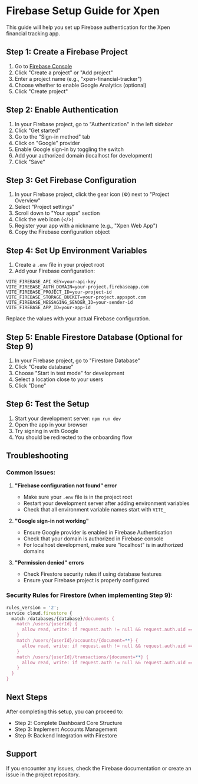 # Firebase Setup Guide for Xpen

This guide will help you set up Firebase authentication for the Xpen financial tracking app.

## Step 1: Create a Firebase Project

1. Go to [Firebase Console](https://console.firebase.google.com/)
2. Click "Create a project" or "Add project"
3. Enter a project name (e.g., "xpen-financial-tracker")
4. Choose whether to enable Google Analytics (optional)
5. Click "Create project"

## Step 2: Enable Authentication

1. In your Firebase project, go to "Authentication" in the left sidebar
2. Click "Get started"
3. Go to the "Sign-in method" tab
4. Click on "Google" provider
5. Enable Google sign-in by toggling the switch
6. Add your authorized domain (localhost for development)
7. Click "Save"

## Step 3: Get Firebase Configuration

1. In your Firebase project, click the gear icon (⚙️) next to "Project Overview"
2. Select "Project settings"
3. Scroll down to "Your apps" section
4. Click the web icon (</>)
5. Register your app with a nickname (e.g., "Xpen Web App")
6. Copy the Firebase configuration object

## Step 4: Set Up Environment Variables

1. Create a `.env` file in your project root
2. Add your Firebase configuration:

```env
VITE_FIREBASE_API_KEY=your-api-key
VITE_FIREBASE_AUTH_DOMAIN=your-project.firebaseapp.com
VITE_FIREBASE_PROJECT_ID=your-project-id
VITE_FIREBASE_STORAGE_BUCKET=your-project.appspot.com
VITE_FIREBASE_MESSAGING_SENDER_ID=your-sender-id
VITE_FIREBASE_APP_ID=your-app-id
```

Replace the values with your actual Firebase configuration.

## Step 5: Enable Firestore Database (Optional for Step 9)

1. In your Firebase project, go to "Firestore Database"
2. Click "Create database"
3. Choose "Start in test mode" for development
4. Select a location close to your users
5. Click "Done"

## Step 6: Test the Setup

1. Start your development server: `npm run dev`
2. Open the app in your browser
3. Try signing in with Google
4. You should be redirected to the onboarding flow

## Troubleshooting

### Common Issues:

1. **"Firebase configuration not found" error**
   - Make sure your `.env` file is in the project root
   - Restart your development server after adding environment variables
   - Check that all environment variable names start with `VITE_`

2. **"Google sign-in not working"**
   - Ensure Google provider is enabled in Firebase Authentication
   - Check that your domain is authorized in Firebase console
   - For localhost development, make sure "localhost" is in authorized domains

3. **"Permission denied" errors**
   - Check Firestore security rules if using database features
   - Ensure your Firebase project is properly configured

### Security Rules for Firestore (when implementing Step 9):

```javascript
rules_version = '2';
service cloud.firestore {
  match /databases/{database}/documents {
    match /users/{userId} {
      allow read, write: if request.auth != null && request.auth.uid == userId;
    }
    match /users/{userId}/accounts/{document=**} {
      allow read, write: if request.auth != null && request.auth.uid == userId;
    }
    match /users/{userId}/transactions/{document=**} {
      allow read, write: if request.auth != null && request.auth.uid == userId;
    }
  }
}
```

## Next Steps

After completing this setup, you can proceed to:
- Step 2: Complete Dashboard Core Structure
- Step 3: Implement Accounts Management
- Step 9: Backend Integration with Firestore

## Support

If you encounter any issues, check the Firebase documentation or create an issue in the project repository. 